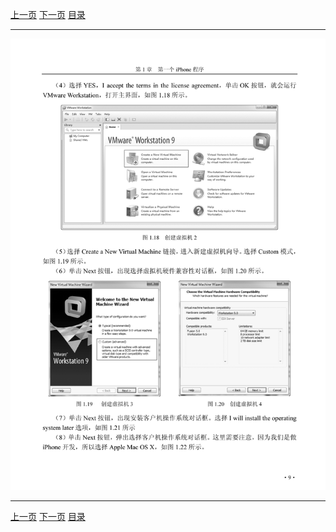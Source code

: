 [上一页](021.md) [下一页](023.md) [目录](../README.md)

***

![022](../images/022.png)

***

[上一页](021.md) [下一页](023.md) [目录](../README.md)